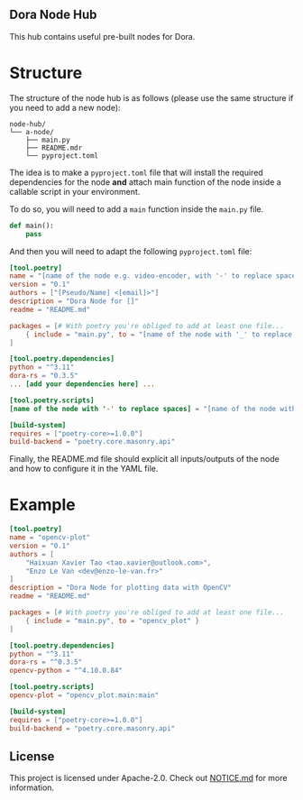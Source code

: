 ## Dora Node Hub

This hub contains useful pre-built nodes for Dora.

# Structure

The structure of the node hub is as follows (please use the same structure if you need to add a new node):

```
node-hub/
└── a-node/
    ├── main.py
    ├── README.mdr
    └── pyproject.toml
```

The idea is to make a `pyproject.toml` file that will install the required dependencies for the node **and** attach main
function of the node inside a callable script in your environment.

To do so, you will need to add a `main` function inside the `main.py` file.

```python
def main():
    pass
```

And then you will need to adapt the following `pyproject.toml` file:

```toml
[tool.poetry]
name = "[name of the node e.g. video-encoder, with '-' to replace spaces]"
version = "0.1"
authors = ["[Pseudo/Name] <[email]>"]
description = "Dora Node for []"
readme = "README.md"

packages = [# With poetry you're obliged to add at least one file...
    { include = "main.py", to = "[name of the node with '_' to replace spaces]" }
]

[tool.poetry.dependencies]
python = "^3.11"
dora-rs = "0.3.5"
... [add your dependencies here] ...

[tool.poetry.scripts]
[name of the node with '-' to replace spaces] = "[name of the node with '_' to replace spaces].main:main"

[build-system]
requires = ["poetry-core>=1.0.0"]
build-backend = "poetry.core.masonry.api"
```

Finally, the README.md file should explicit all inputs/outputs of the node and how to configure it in the YAML file.

# Example

```toml
[tool.poetry]
name = "opencv-plot"
version = "0.1"
authors = [
    "Haixuan Xavier Tao <tao.xavier@outlook.com>",
    "Enzo Le Van <dev@enzo-le-van.fr>"
]
description = "Dora Node for plotting data with OpenCV"
readme = "README.md"

packages = [# With poetry you're obliged to add at least one file...
    { include = "main.py", to = "opencv_plot" }
]

[tool.poetry.dependencies]
python = "^3.11"
dora-rs = "^0.3.5"
opencv-python = "^4.10.0.84"

[tool.poetry.scripts]
opencv-plot = "opencv_plot.main:main"

[build-system]
requires = ["poetry-core>=1.0.0"]
build-backend = "poetry.core.masonry.api"
```

## License

This project is licensed under Apache-2.0. Check out [NOTICE.md](NOTICE.md) for more information.
